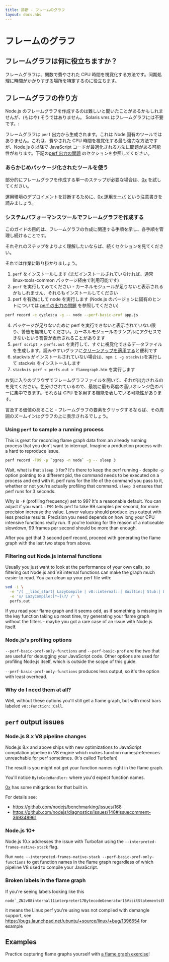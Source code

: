 ```yaml
---
title: 診断 - フレームのグラフ
layout: docs.hbs
---
```


<!-- 
# Flame Graphs

## What's a flame graph useful for?

Flame graphs are a way of visualizing CPU time spent in functions. They can help you pin down where you spend too much time doing synchronous operations.

 -->
# フレームのグラフ

## フレームグラフは何に役立ちますか？

フレームグラフは、関数で費やされた CPU 時間を視覚化する方法です。同期処理に時間がかかりすぎる場所を特定するのに役立ちます。

<!-- 
## How to create a flame graph 

You might have heard creating a flame graph for Node.js is difficult, but that's not true (anymore).
Solaris vms are no longer needed for flame graphs!

Flame graphs are generated from `perf` output, which is not a node-specific tool. While it's the most powerful way to visualize CPU time spent, it may have issues with how JavaScript code is optimized in Node.js 8 and above. See [perf output issues](#perf-output-issues) section below.

 -->
## フレームグラフの作り方

Node.js のフレームグラフを作成するのは難しいと聞いたことがあるかもしれませんが、(もはや) そうではありません。
Solaris vms はフレームグラフには不要です。:

フレームグラフは `perf` 出力から生成されます。これは Node 固有のツールではありません。これは、費やされた CPU 時間を視覚化する最も強力な方法ですが、Node.js 8 以降で JavaScript コードが最適化される方法に問題がある可能性があります。下記の[perf 出力の問題](#perf-output-issues) のセクションを参照してください。

<!-- 
### Use a pre-packaged tool

If you want a single step that produces a flame graph locally, try [0x](https://www.npmjs.com/package/0x)

For diagnosing production deployments, read these notes: [0x production servers](https://github.com/davidmarkclements/0x/blob/master/docs/production-servers.md)

 -->
### あらかじめパッケージ化されたツールを使う

部分的にフレームグラフを作成する単一のステップが必要な場合は、[0x](https://www.npmjs.com/package/0x) を試してください。

運用環境のデプロイメントを診断するために、[0x 運用サーバ](https://github.com/davidmarkclements/0x/blob/master/docs/production-servers.md) という注意書きを読みましょう。

<!-- 
### Create a flame graph with system perf tools

The purpose of this guide is to show steps involved in creating a flame graph and keep you in control of each step.

If you want to understand each step better take a look at the sections that follow were we go into more detail.

Now let's get to work.

 -->
### システムパフォーマンスツールでフレームグラフを作成する

このガイドの目的は、フレームグラフの作成に関連する手順を示し、各手順を管理し続けることです。

それぞれのステップをよりよく理解したいならば、続くセクションを見てください。

それでは作業に取り掛かりましょう。

<!-- 
1. Install `perf` (usually available through the linux-tools-common package if not already installed)
2. try running `perf` - it might complain about missing kernel modules, install them too
3. run node with perf enabled (see [perf output issues](#perf-output-issues) for tips specific to Node.js versions)
```bash
perf record -e cycles:u -g -- node --perf-basic-prof app.js
``` 
4. disregard warnings unless they're saying you can't run perf due to missing packages; you may get some warnings about not being able to access kernel module samples which you're not after anyway.
5. Run `perf script > perfs.out` to generate the data file you'll visualize in a moment. It's useful to [apply some cleanup](#filtering-out-node-internal-functions) for a more readable graph 
6. install stackvis if not yet installed `npm i -g stackvis`
7. run `stackvis perf < perfs.out > flamegraph.htm`

 -->
1. `perf` をインストールします (まだインストールされていなければ、通常 linux-tools-common パッケージ経由で利用可能です)
2. `perf` を実行してみてください - カーネルモジュールが足りないと表示されるかもしれません、それらもインストールしてください
3. perf を有効にして node を実行します (Node.js のバージョンに固有のヒントについては [perf の出力の問題](#perf-output-issues) を参照してください)
```bash
perf record -e cycles:u -g -- node --perf-basic-prof app.js
``` 
4. パッケージが足りないために perf を実行できないと表示されていない限り、警告を無視してください。カーネルモジュールのサンプルにアクセスできないという警告が表示されることがあります
5. `perf script > perfs.out` を実行して、すぐに視覚化できるデータファイルを生成します。読みやすいグラフに[クリーンアップを適用する](#filtering-out-node-internal-functions)と便利です
6. stackvis がインストールされていない場合は、`npm i -g stackvis`を実行して stackvis をインストールします
7. `stackvis perf < perfs.out > flamegraph.htm` を実行します

<!-- 
Now open the flame graph file in your favorite browser and watch it burn. It's color-coded so you can focus on the most saturated orange bars first. They're likely to represent CPU heavy functions.

Worth mentioning - if you click an element of a flame graph a zoom-in of its surroundings will get displayed above the graph.

 -->
お気に入りのブラウザでフレームグラフファイルを開いて、それが出力されるのを見てください。色分けされているので、最初に最も彩度の高いオレンジ色のバーに集中できます。それらは CPU を多用する機能を表している可能性があります。

言及する価値のあること - フレームグラフの要素をクリックするならば、その周囲のズームインはグラフの上に表示されるでしょう。

### Using `perf` to sample a running process

This is great for recording flame graph data from an already running process that you don't want to interrupt. Imagine a production process with a hard to reproduce issue.

```bash
perf record -F99 -p `pgrep -n node` -g -- sleep 3
```

Wait, what is that `sleep 3` for? It's there to keep the perf running - despite `-p` option pointing to a different pid, the command needs to be executed on a process and end with it. 
perf runs for the life of the command you pass to it, whether or not you're actually profiling that command. `sleep 3` ensures that perf runs for 3 seconds.

Why is `-F` (profiling frequency) set to 99? It's a reasonable default. You can adjust if you want. 
`-F99` tells perf to take 99 samples per second, for more precision increase the value. Lower values should produce less output with less precise results. Precision you need depends on how long your CPU intensive functions really run. If you're looking for the reason of a noticeable slowdown, 99 frames per second should be more than enough.

After you get that 3 second perf record, proceed with generating the flame graph with the last two steps from above.

### Filtering out Node.js internal functions

Usually you just want to look at the performance of your own calls, so filtering out Node.js and V8 internal functions can make the graph much easier to read. You can clean up your perf file with:

```bash
sed -i \
  -e "/( __libc_start| LazyCompile | v8::internal::| Builtin:| Stub:| LoadIC:|\[unknown\]| LoadPolymorphicIC:)/d" \
  -e 's/ LazyCompile:[*~]\?/ /' \
  perfs.out
```

If you read your flame graph and it seems odd, as if something is missing in the key function taking up most time, try generating your flame graph without the filters - maybe you got a rare case of an issue with Node.js itself.

### Node.js's profiling options

`--perf-basic-prof-only-functions` and `--perf-basic-prof` are the two that are useful for debugging your JavaScript code. Other options are used for profiling Node.js itself, which is outside the scope of this guide.

`--perf-basic-prof-only-functions` produces less output, so it's the option with least overhead.

### Why do I need them at all?

Well, without these options you'll still get a flame graph, but with most bars labeled `v8::Function::Call`.

## `perf` output issues

### Node.js 8.x V8 pipeline changes

Node.js 8.x and above ships with new optimizations to JavaScript compilation pipeline in V8 engine which makes function names/references unreachable for perf sometimes. (It's called Turbofan) 

The result is you might not get your function names right in the flame graph. 

You'll notice `ByteCodeHandler:` where you'd expect function names.

[0x](https://www.npmjs.com/package/0x) has some mitigations for that built in. 

For details see:
- https://github.com/nodejs/benchmarking/issues/168
- https://github.com/nodejs/diagnostics/issues/148#issuecomment-369348961

### Node.js 10+

Node.js 10.x addresses the issue with Turbofan using the `--interpreted-frames-native-stack` flag.

Run `node --interpreted-frames-native-stack --perf-basic-prof-only-functions` to get function names in the flame graph regardless of which pipeline V8 used to compile your JavaScript.

### Broken labels in the flame graph

If you're seeing labels looking like this
```
node`_ZN2v88internal11interpreter17BytecodeGenerator15VisitStatementsEPNS0_8ZoneListIPNS0_9StatementEEE
```
it means the Linux perf you're using was not compiled with demangle support, see https://bugs.launchpad.net/ubuntu/+source/linux/+bug/1396654 for example


## Examples

Practice capturing flame graphs yourself with [a flame graph exercise](https://github.com/naugtur/node-example-flamegraph)!
